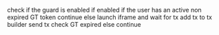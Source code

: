 check if the guard is enabled
	if enabled 
		if the user has an active non expired GT token
			continue
		else
			launch iframe and wait for tx
			add tx to tx builder
			send tx
			check GT expired
	else
		continue
